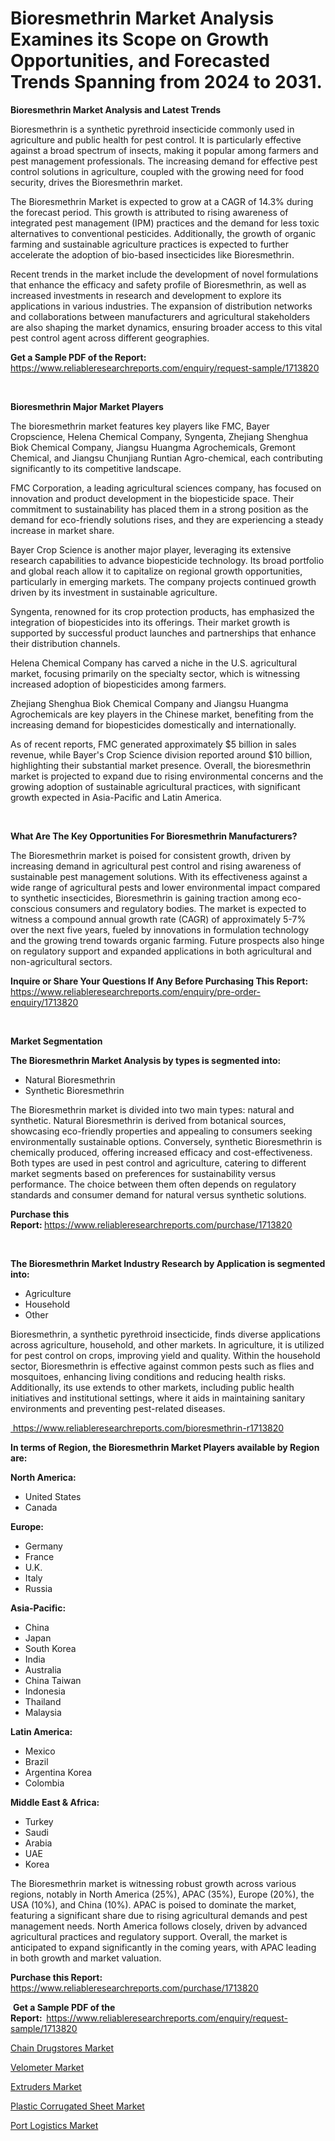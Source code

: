 <p><h1>Bioresmethrin Market Analysis Examines its Scope on Growth Opportunities, and Forecasted Trends Spanning from 2024 to 2031.</h1></p><p><strong>Bioresmethrin Market Analysis and Latest Trends</strong></p>
<p><p>Bioresmethrin is a synthetic pyrethroid insecticide commonly used in agriculture and public health for pest control. It is particularly effective against a broad spectrum of insects, making it popular among farmers and pest management professionals. The increasing demand for effective pest control solutions in agriculture, coupled with the growing need for food security, drives the Bioresmethrin market.</p><p>The Bioresmethrin Market is expected to grow at a CAGR of 14.3% during the forecast period. This growth is attributed to rising awareness of integrated pest management (IPM) practices and the demand for less toxic alternatives to conventional pesticides. Additionally, the growth of organic farming and sustainable agriculture practices is expected to further accelerate the adoption of bio-based insecticides like Bioresmethrin.</p><p>Recent trends in the market include the development of novel formulations that enhance the efficacy and safety profile of Bioresmethrin, as well as increased investments in research and development to explore its applications in various industries. The expansion of distribution networks and collaborations between manufacturers and agricultural stakeholders are also shaping the market dynamics, ensuring broader access to this vital pest control agent across different geographies.</p></p>
<p><strong>Get a Sample PDF of the Report:&nbsp;</strong> <a href="https://www.reliableresearchreports.com/enquiry/request-sample/1713820?utm_campaign=34&utm_medium=2&utm_source=Github&utm_content=ia&utm_term=22102024&utm_id=bioresmethrin">https://www.reliableresearchreports.com/enquiry/request-sample/1713820</a></p>
<p>&nbsp;</p>
<p><strong>Bioresmethrin Major Market Players</strong></p>
<p><p>The bioresmethrin market features key players like FMC, Bayer Cropscience, Helena Chemical Company, Syngenta, Zhejiang Shenghua Biok Chemical Company, Jiangsu Huangma Agrochemicals, Gremont Chemical, and Jiangsu Chunjiang Runtian Agro-chemical, each contributing significantly to its competitive landscape.</p><p>FMC Corporation, a leading agricultural sciences company, has focused on innovation and product development in the biopesticide space. Their commitment to sustainability has placed them in a strong position as the demand for eco-friendly solutions rises, and they are experiencing a steady increase in market share.</p><p>Bayer Crop Science is another major player, leveraging its extensive research capabilities to advance biopesticide technology. Its broad portfolio and global reach allow it to capitalize on regional growth opportunities, particularly in emerging markets. The company projects continued growth driven by its investment in sustainable agriculture.</p><p>Syngenta, renowned for its crop protection products, has emphasized the integration of biopesticides into its offerings. Their market growth is supported by successful product launches and partnerships that enhance their distribution channels. </p><p>Helena Chemical Company has carved a niche in the U.S. agricultural market, focusing primarily on the specialty sector, which is witnessing increased adoption of biopesticides among farmers. </p><p>Zhejiang Shenghua Biok Chemical Company and Jiangsu Huangma Agrochemicals are key players in the Chinese market, benefiting from the increasing demand for biopesticides domestically and internationally.</p><p>As of recent reports, FMC generated approximately $5 billion in sales revenue, while Bayer's Crop Science division reported around $10 billion, highlighting their substantial market presence. Overall, the bioresmethrin market is projected to expand due to rising environmental concerns and the growing adoption of sustainable agricultural practices, with significant growth expected in Asia-Pacific and Latin America.</p></p>
<p>&nbsp;</p>
<p><strong>What Are The Key Opportunities For Bioresmethrin Manufacturers?</strong></p>
<p><p>The Bioresmethrin market is poised for consistent growth, driven by increasing demand in agricultural pest control and rising awareness of sustainable pest management solutions. With its effectiveness against a wide range of agricultural pests and lower environmental impact compared to synthetic insecticides, Bioresmethrin is gaining traction among eco-conscious consumers and regulatory bodies. The market is expected to witness a compound annual growth rate (CAGR) of approximately 5-7% over the next five years, fueled by innovations in formulation technology and the growing trend towards organic farming. Future prospects also hinge on regulatory support and expanded applications in both agricultural and non-agricultural sectors.</p></p>
<p><strong>Inquire or Share Your Questions If Any Before Purchasing This Report:</strong> <a href="https://www.reliableresearchreports.com/enquiry/pre-order-enquiry/1713820?utm_campaign=34&utm_medium=2&utm_source=Github&utm_content=ia&utm_term=22102024&utm_id=bioresmethrin">https://www.reliableresearchreports.com/enquiry/pre-order-enquiry/1713820</a></p>
<p>&nbsp;</p>
<p><strong>Market Segmentation</strong></p>
<p><strong>The Bioresmethrin Market Analysis by types is segmented into:</strong></p>
<p><ul><li>Natural Bioresmethrin</li><li>Synthetic Bioresmethrin</li></ul></p>
<p><p>The Bioresmethrin market is divided into two main types: natural and synthetic. Natural Bioresmethrin is derived from botanical sources, showcasing eco-friendly properties and appealing to consumers seeking environmentally sustainable options. Conversely, synthetic Bioresmethrin is chemically produced, offering increased efficacy and cost-effectiveness. Both types are used in pest control and agriculture, catering to different market segments based on preferences for sustainability versus performance. The choice between them often depends on regulatory standards and consumer demand for natural versus synthetic solutions.</p></p>
<p><strong>Purchase this Report:&nbsp;</strong><a href="https://www.reliableresearchreports.com/purchase/1713820?utm_campaign=34&utm_medium=2&utm_source=Github&utm_content=ia&utm_term=22102024&utm_id=bioresmethrin">https://www.reliableresearchreports.com/purchase/1713820</a></p>
<p>&nbsp;</p>
<p><strong>The Bioresmethrin Market Industry Research by Application is segmented into:</strong></p>
<p><ul><li>Agriculture</li><li>Household</li><li>Other</li></ul></p>
<p><p>Bioresmethrin, a synthetic pyrethroid insecticide, finds diverse applications across agriculture, household, and other markets. In agriculture, it is utilized for pest control on crops, improving yield and quality. Within the household sector, Bioresmethrin is effective against common pests such as flies and mosquitoes, enhancing living conditions and reducing health risks. Additionally, its use extends to other markets, including public health initiatives and institutional settings, where it aids in maintaining sanitary environments and preventing pest-related diseases.</p></p>
<p><a href="https://www.reliableresearchreports.com/bioresmethrin-r1713820?utm_campaign=34&utm_medium=2&utm_source=Github&utm_content=ia&utm_term=22102024&utm_id=bioresmethrin">&nbsp;https://www.reliableresearchreports.com/bioresmethrin-r1713820</a></p>
<p><strong>In terms of Region, the Bioresmethrin Market Players available by Region are:</strong></p>
<p>
    <p> <strong> North America: </strong>
        <ul>
            <li>United States</li>
            <li>Canada</li>
        </ul>
        </p> 
    <p> <strong> Europe: </strong>
        <ul>
            <li>Germany</li>
            <li>France</li>
            <li>U.K.</li>
            <li>Italy</li>
            <li>Russia</li>
        </ul>
        </p> 
    <p> <strong> Asia-Pacific: </strong>
        <ul>
            <li>China</li>
            <li>Japan</li>
            <li>South Korea</li>
            <li>India</li>
            <li>Australia</li>
            <li>China Taiwan</li>
            <li>Indonesia</li>
            <li>Thailand</li>
            <li>Malaysia</li>
        </ul>
        </p> 
    <p> <strong> Latin America: </strong>
        <ul>
            <li>Mexico</li>
            <li>Brazil</li>
            <li>Argentina Korea</li>
            <li>Colombia</li>
        </ul>
        </p> 
    <p> <strong> Middle East & Africa: </strong>
        <ul>
            <li>Turkey</li>
            <li>Saudi</li>
            <li>Arabia</li>
            <li>UAE</li>
            <li>Korea</li>
        </ul>
    </p>
    </p>
<p><p>The Bioresmethrin market is witnessing robust growth across various regions, notably in North America (25%), APAC (35%), Europe (20%), the USA (10%), and China (10%). APAC is poised to dominate the market, featuring a significant share due to rising agricultural demands and pest management needs. North America follows closely, driven by advanced agricultural practices and regulatory support. Overall, the market is anticipated to expand significantly in the coming years, with APAC leading in both growth and market valuation.</p></p>
<p><strong>Purchase this Report: </strong><a href="https://www.reliableresearchreports.com/purchase/1713820?utm_campaign=34&utm_medium=2&utm_source=Github&utm_content=ia&utm_term=22102024&utm_id=bioresmethrin">https://www.reliableresearchreports.com/purchase/1713820</a></p>
<p>&nbsp;<strong>Get a Sample PDF of the Report:&nbsp;&nbsp;</strong><a href="https://www.reliableresearchreports.com/enquiry/request-sample/1713820?utm_campaign=34&utm_medium=2&utm_source=Github&utm_content=ia&utm_term=22102024&utm_id=bioresmethrin">https://www.reliableresearchreports.com/enquiry/request-sample/1713820</a></p>
<p><strong></strong></p>
<p><p><a href="https://www.linkedin.com/pulse/market-insights-global-chain-drugstores-forecast-innovation-trends-rtvnc?utm_campaign=34&utm_medium=2&utm_source=Github&utm_content=ia&utm_term=22102024&utm_id=bioresmethrin">Chain Drugstores Market</a></p><p><a href="https://github.com/fadrijbtavist/Market-Research-Report-List-1/blob/main/velometer-market.md?utm_campaign=34&utm_medium=2&utm_source=Github&utm_content=ia&utm_term=22102024&utm_id=bioresmethrin">Velometer Market</a></p><p><a href="https://issuu.com/reportprime-2/docs/extruders-market-size-2030.pptx_1e0796ac4b9aed?utm_campaign=34&utm_medium=2&utm_source=Github&utm_content=ia&utm_term=22102024&utm_id=bioresmethrin">Extruders Market</a></p><p><a href="https://github.com/avilarotedlowkog/Market-Research-Report-List-1/blob/main/plastic-corrugated-sheet-market.md?utm_campaign=34&utm_medium=2&utm_source=Github&utm_content=ia&utm_term=22102024&utm_id=bioresmethrin">Plastic Corrugated Sheet Market</a></p><p><a href="https://www.linkedin.com/pulse/port-logistics-market-investigation-industry-evolution-forecast-1cyjc?utm_campaign=34&utm_medium=2&utm_source=Github&utm_content=ia&utm_term=22102024&utm_id=bioresmethrin">Port Logistics Market</a></p></p>